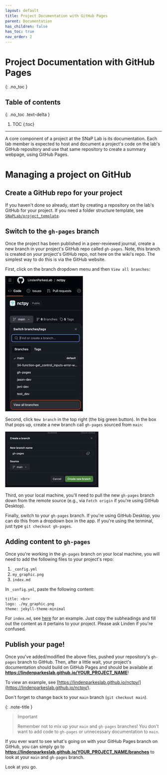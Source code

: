 ```yaml
---
layout: default
title: Project Documentation with GitHub Pages
parent: Documentation
has_children: false
has_toc: true
nav_order: 2
---
```


# Project Documentation with GitHub Pages
{: .no_toc }

## Table of contents
{: .no_toc .text-delta }

1. TOC
{:toc}

---
A core component of a project at the SNaP Lab is its documentation. Each lab member is expected to host and document a project's code on the lab's GitHub repository and use that same repository to create a summary webpage, using GitHub Pages.

# Managing a project on GitHub

## Create a GitHub repo for your project

If you haven't done so already, start by creating a repository on the lab's GitHub for your project. If you need a folder structure template, see [`SNaPLab/project_template`](https://github.com/LindenParkesLab/project_template/tree/main).

## Switch to the `gh-pages` branch

Once the project has been published in a peer-reviewed journal, create a new branch in your project's GitHub repo called `gh-pages`. Note, this branch is created on *your* project's GitHub repo, not here on the wiki's repo. The simplest way to do this is via the GitHub website.

First, click on the branch dropdown menu and then `View all branches`:

<img src="/assets/images/main_view_all_branches.png" alt="" width="250">

Second, click `New branch` in the top right (the big green button). In the box that pops up, create a new branch call `gh-pages` sourced from `main`:

<img src="/assets/images/create_gh_pages.png" alt="" width="300">

Third, on your local machine, you'll need to pull the new `gh-pages` branch down from the remote source (e.g., via `Fetch origin` if you're using GitHub Desktop).

Finally, switch to your `gh-pages` branch. If you're using GitHub Desktop, you can do this from a dropdown box in the app. If you're using the terminal, just type `git checkout gh-pages`.

## Adding content to `gh-pages`

Once you're working in the `gh-pages` branch on your local machine, you will need to add the following files to your project's repo:

1. `_config.yml`
2. `my_graphic.png`
3. `index.md`

In `_config.yml`, paste the following content:

```
title: <br> 
logo: ./my_graphic.png
theme: jekyll-theme-minimal
```

For `index.md`, see [here](https://github.com/LindenParkesLab/nctpy/blob/gh-pages/index.md) for an example. Just copy the subheadings and fill out the content as it pertains to your project. Please ask Linden if you're confused.

## Publish your page!

Once you've added/modified the above files, pushed your repository's `gh-pages` branch to GitHub. Then, after a little wait, your project's documentation should build on GitHub Pages and should be available at **https://lindenparkeslab.github.io/YOUR_PROJECT_NAME**!

To view an example, see [https://lindenparkeslab.github.io/nctpy/](https://lindenparkeslab.github.io/nctpy/).

Don't forget to change back to your `main` branch (`git checkout main`).

{: .note-title }
> Important
>
> Remember not to mix up your `main` and `gh-pages` branches!
> You don't want to add code to `gh-pages` or unnecessary documentation to `main`.

If you ever want to see what's going on with your GitHub Pages branch on GitHub,
you can simply go to **https://lindenparkeslab.github.io/YOUR_PROJECT_NAME/branches** to look at your `main` and `gh-pages` branch.

Look at you go.